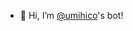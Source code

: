 - 👋 Hi, I’m [@umihico](https://github.com/umihico)'s bot!

<!---
umihico-bot/umihico-bot is a ✨ special ✨ repository because its `README.md` (this file) appears on your GitHub profile.
You can click the Preview link to take a look at your changes.
--->
